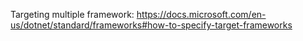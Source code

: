 Targeting multiple framework: https://docs.microsoft.com/en-us/dotnet/standard/frameworks#how-to-specify-target-frameworks